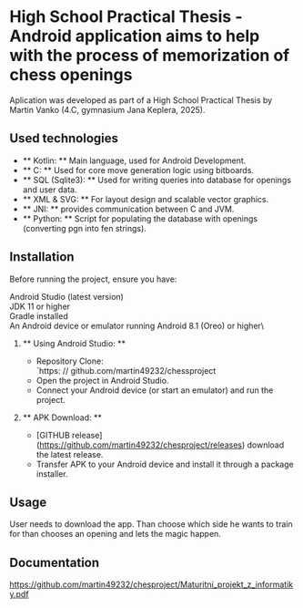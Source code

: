 # High School Practical Thesis - Android application aims to help with the process of memorization of chess openings

Aplication was developed as part of a High School Practical Thesis by Martin Vanko (4.C, gymnasium Jana Keplera, 2025).

## Used technologies

- ** Kotlin: ** Main language, used for Android Development.
- ** C: ** Used for core move generation logic using bitboards.
- ** SQL (Sqlite3): ** Used for writing queries into database for openings and user data.
- ** XML & SVG: ** For layout design and scalable vector graphics.
- ** JNI: ** provides communication between C and JVM.
- ** Python: ** Script for populating the database with openings (converting pgn into fen strings).


## Installation

Before running the project, ensure you have:

Android Studio (latest version)\
JDK 11 or higher\
Gradle installed\
An Android device or emulator running Android 8.1 (Oreo) or higher\
1. ** Using Android Studio: **
   - Repository Clone:  
     `https: // github.com/martin49232/chessproject
   - Open the project in Android Studio.
   - Connect your Android device (or start an emulator) and run the project.
  
2. ** APK Download: **
   - [GITHUB release] (https://github.com/martin49232/chesproject/releases) download the latest release.
   - Transfer APK to your Android device and install it through a package installer.

## Usage
User needs to download the app. Than choose which side he wants to train for than chooses an opening and lets the magic happen.

## Documentation
https://github.com/martin49232/chesproject/Maturitní_projekt_z_informatiky.pdf

